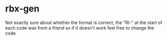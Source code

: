 # rbx-gen
Not exactly sure about whether the format is correct, the "RI-" at the start of each code was from a friend so if it doesn't work feel free to change the code
